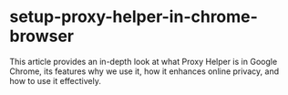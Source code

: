 # setup-proxy-helper-in-chrome-browser
This article provides an in-depth look at what Proxy Helper is in Google Chrome, its features why we use it, how it enhances online privacy, and how to use it effectively.
